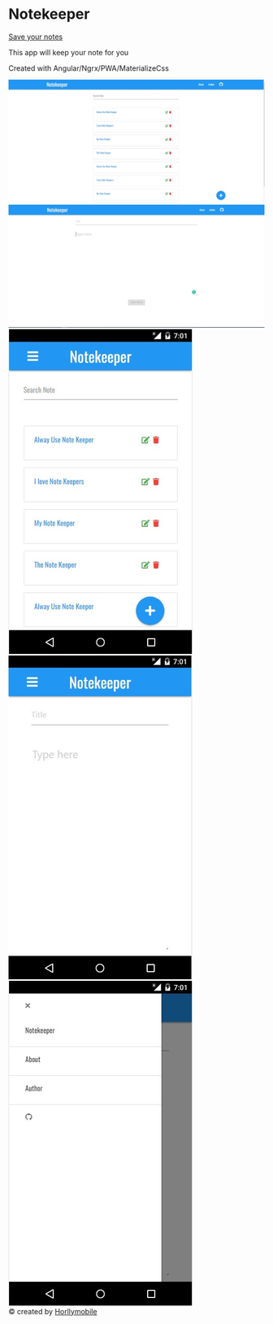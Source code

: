 <h1>Notekeeper</h1>

<a href="">Save your notes<a>

<p>
    This app will keep your note for you
</p>

<p>Created with Angular/Ngrx/PWA/MaterializeCss</p>

<img src="./readme-images/Notekeeper-Home.jpg" />

<img src="./readme-images/Notekeeper-Newnote.jpg" />

<img src="./readme-images/Notekeeper-Home-mobile.jpg" />

<img src="./readme-images/Notekeeper-newnote-mobile.jpg" />

<img src="./readme-images/Notekeeper-sidenav-mobile.jpg" />

<footer> &copy; created by <a href="https://github/Horllymobile">Horllymobile</a> </footer>

